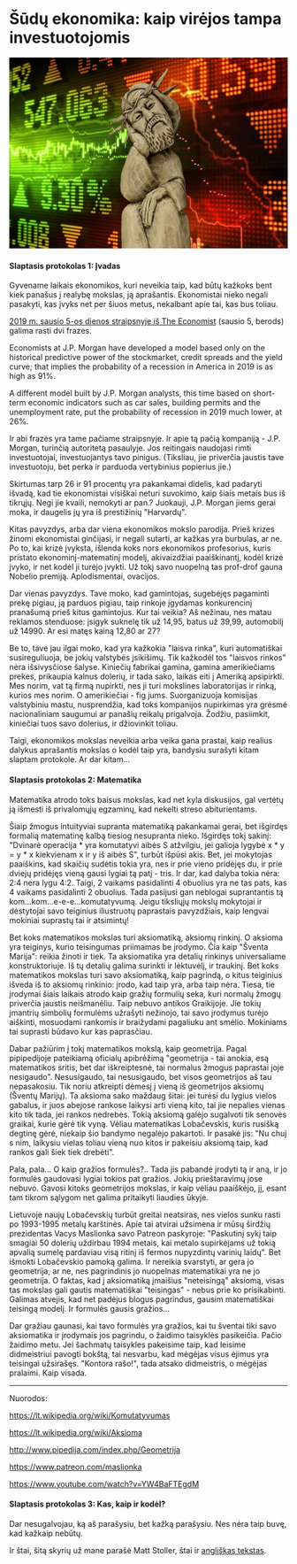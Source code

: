 ﻿# Šūdų ekonomika: kaip virėjos tampa investuotojomis
![alt text](img/sudu-ekonomika-s.jpg "")

#### Slaptasis protokolas 1: Įvadas

Gyvename laikais ekonomikos, kuri neveikia taip, kad būtų kažkoks bent kiek panašus į realybę mokslas, ją aprašantis. Ekonomistai nieko negali pasakyti, kas įvyks net per šiuos metus, nekalbant apie tai, kas bus toliau.

[2019 m. sausio 5-os dienos straipsnyje iš The Economist](https://www.economist.com/finance-and-economics/2019/01/05/what-the-market-turmoil-means-for-2019) (sausio 5, berods) galima rasti dvi frazes.

Economists at J.P. Morgan have developed a model based only on the historical predictive power of the stockmarket, credit spreads and the yield curve; that implies the probability of a recession in America in 2019 is as high as 91%.

A different model built by J.P. Morgan analysts, this time based on short-term economic indicators such as car sales, building permits and the unemployment rate, put the probability of recession in 2019 much lower, at 26%.

Ir abi frazės yra tame pačiame straipsnyje. Ir apie tą pačią kompaniją - J.P. Morgan, turinčią autoritetą pasaulyje. Jos reitingais naudojasi rimti investuotojai, investuojantys tavo pinigus. (Tiksliau, jie priverčia jaustis tave investuotoju, bet perka ir parduoda vertybinius popierius jie.)

Skirtumas tarp 26 ir 91 procentų yra pakankamai didelis, kad padaryti išvadą, kad tie ekonomistai visiškai neturi suvokimo, kaip šiais metais bus iš tikrųjų. Negi jie kvaili, nemokyti ar pan.? Juokauji, J.P. Morgan jiems gerai moka, ir daugelis jų yra iš prestižinių "Harvardų".

Kitas pavyzdys, arba dar viena ekonomikos mokslo parodija. Prieš krizes žinomi ekonomistai ginčijasi, ir negali sutarti, ar kažkas yra burbulas, ar ne. Po to, kai krizė įvyksta, išlenda koks nors ekonomikos profesorius, kuris pristato ekonominį-matematinį modelį, akivaizdžiai paaiškinantį, kodėl krizė įvyko, ir net kodėl ji turėjo įvykti. Už tokį savo nuopelną tas prof-drof gauna Nobelio premiją. Aplodismentai, ovacijos.

Dar vienas pavyzdys. Tave moko, kad gamintojas, sugebėjęs pagaminti prekę pigiau, ją parduos pigiau, taip rinkoje įgydamas konkurencinį pranašumą prieš kitus gamintojus. Kur tai veikia? Aš nežinau, nes matau reklamos stenduose: įsigyk suknelę tik už 14,95, batus už 39,99, automobilį už 14990. Ar esi matęs kainą 12,80 ar 27?

Be to, tave jau ilgai moko, kad yra kažkokia "laisva rinka", kuri automatiškai susireguliuoja, be jokių valstybės įsikišimų. Tik kažkodėl tos "laisvos rinkos" nėra išsivysčiose šalyse. Kiniečių fabrikai gamina, gamina amerikiečiams prekes, prikaupia kalnus dolerių, ir tada sako, laikas eiti į Ameriką apsipirkti. Mes norim, vat tą firmą nupirkti, nes ji turi mokslines laboratorijas ir rinką, kurios mes norim. O amerikiečiai - fig jums. Suorganizuoja komisijas valstybiniu mastu, nusprendžia, kad toks kompanijos nupirkimas yra grėsmė nacionaliniam saugumui ar panašių reikalų prigalvoja. Žodžiu, pasiimkit, kiniečiai tuos savo dolerius, ir džiovinkit toliau.

Taigi, ekonomikos mokslas neveikia arba veika gana prastai, kaip realius dalykus aprašantis mokslas o kodėl taip yra, bandysiu surašyti kitam slaptam protokole. Ar dar kitam...


#### Slaptasis protokolas 2: Matematika

Matematika atrodo toks baisus mokslas, kad net kyla diskusijos, gal vertėtų ją išmesti iš privalomųjų egzaminų, kad nekelti streso abiturientams.

Šiaip žmogus intuityviai supranta matematiką pakankamai gerai, bet išgirdęs formalią matematinę kalbą tiesiog nesupranta nieko. Išgirdęs tokį sakinį: "Dvinarė operacija * yra komutatyvi aibės S atžvilgiu, jei galioja lygybė x * y = y * x kiekvienam x ir y iš aibės S", turbūt išpūsi akis. Bet, jei mokytojas paaiškins, kad skaičių sudėtis tokia yra, nes ir prie vieno pridėjęs du, ir prie dviejų pridėjęs vieną gausi lygiai tą patį - tris. Ir dar, kad dalyba tokia nėra: 2:4 nera lygu 4:2. Taigi, 2 vaikams pasidalinti 4 obuolius yra ne tas pats, kas 4 vaikams pasidalinti 2 obuolius. Tada pasijusi gan neblogai suprantantis tą kom...kom...e-e-e...komutatyvumą. Jeigu tiksliųjų mokslų mokytojai ir dėstytojai savo teiginius iliustruotų paprastais pavyzdžiais, kaip lengvai mokiniai suprastų tai ir atsimintų!

Bet koks matematikos mokslas turi aksiomatiką, aksiomų rinkinį. O aksioma yra teiginys, kurio teisingumas priimamas be įrodymo. Čia kaip "Šventa Marija": reikia žinoti ir tiek. Ta aksiomatika yra detalių rinkinys universaliame konstruktoriuje. Iš tų detalių galima surinkti ir lėktuvėlį, ir traukinį. Bet koks matematikos mokslas turi savo aksiomatiką, kaip pagrindą, o kitus teiginius išveda iš to aksiomų rinkinio: įrodo, kad taip yra, arba taip nėra. Tiesa, tie įrodymai šiais laikais atrodo kaip gražių formulių seka, kuri normalų žmogų priverčia jaustis neišmanėliu. Taip nebuvo antikos Graikijoje. Jie tokių įmantrių simbolių formulėms užrašyti nežinojo, tai savo įrodymus turėjo aiškinti, mosuodami rankomis ir braižydami pagaliuku ant smėlio. Mokiniams tai suprasti būdavo kur kas paprasčiau. 

Dabar pažiūrim į tokį matematikos mokslą, kaip geometrija. Pagal pipipedijoje pateikiamą oficialų apibrėžimą "geometrija - tai anokia, esą matematikos sritis, bet dar iškreiptesnė, tai normalus žmogus paprastai joje nesigaudo". Nesusigaudo, tai nesusigaudo, bet visos geometrijos aš tau nepasakosiu. Tik noriu atkreipti dėmesį į vieną iš geometrijos aksiomų (Šventų Marijų). Ta aksioma sako maždaug šitai: jei turėsi du lygius vielos gabalus, ir juos abejose rankose laikysi arti vieną kito, tai jie nepalies vienas kito tik tada, jei rankos nedrebės. Tokią aksiomą galėjo sugalvoti tik senovės graikai, kurie gėrė tik vyną. Vėliau matematikas Lobačevskis, kuris rusišką degtinę gėrė, niekaip šio bandymo negalėjo pakartoti. Ir pasakė jis: "Nu chuj s nim, laikysiu vielas toliau vieną nuo kitos ir pakeisiu aksiomą taip, kad rankos gali šiek tiek drebėti".

Pala, pala... O kaip gražios formulės?.. Tada jis pabandė įrodyti tą ir aną, ir jo formulės gaudovasi lygiai tokios pat gražios. Jokių prieštaravimų jose nebuvo. Gavosi kitoks geometrijos mokslas, ir kaip vėliau paaiškėjo, jį, esant tam tikrom sąlygom net galima pritaikyti liaudies ūkyje.

Lietuvoje naujų Lobačevskių turbūt greitai neatsiras, nes vielos sunku rasti po 1993-1995 metalų karštinės. Apie tai atvirai užsimena ir mūsų širdžių prezidentas Vacys Maslionka savo Patreon paskyroje: "Paskutinį sykį taip smagiai 50 dolerių uždirbau 1994 metais, kai metalo supirkėjams už tokią  apvalią sumelę pardaviau visą ritinį iš fermos nupyzdintų varinių laidų". Bet išmokti Lobačevskio pamoką galima. Ir nereikia svarstyti, ar gera jo geometrija, ar ne, nes pagrindinis jo nuopelnas matematikai yra ne jo geometrija. O faktas, kad į aksiomatiką įmaišius "neteisingą" aksiomą, visas tas mokslas gali gautis matematiškai "teisingas" - nebus prie ko prisikabinti. Galimas atvejis, kad net padėjus blogus pagrindus, gausim matematiškai teisingą modelį. Ir formulės gausis gražios...

Dar gražiau gaunasi, kai tavo formulės yra gražios, kai tu šventai tiki savo aksiomatika ir įrodymais jos pagrindu, o žaidimo taisyklės pasikeičia. Pačio žaidimo metu. Jei šachmatų taisykles pakeisime taip, kad leisime didmeistriui pavogti bokštą, tai nesvarbu, kad mėgėjas visus ėjimus yra teisingai užsirašęs. "Kontora rašo!", tada atsako didmeistris, o mėgėjas pralaimi. Kaip visada.

----
Nuorodos:

https://lt.wikipedia.org/wiki/Komutatyvumas

https://lt.wikipedia.org/wiki/Aksioma

http://www.pipedija.com/index.php/Geometrija

https://www.patreon.com/maslionka

https://www.youtube.com/watch?v=YW4BaFTEgdM

#### Slaptasis protokolas 3: Kas, kaip ir kodėl?

Dar nesugalvojau, ką aš parašysiu, bet kažką parašysiu. Nes nėra taip buvę, kad kažkaip nebūtų.

Ir štai, šitą skyrių už mane parašė Matt Stoller, štai ir [angliškas tekstas](https://mattstoller.substack.com/p/what-is-the-point-of-economics). 
